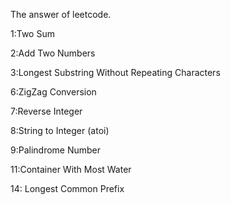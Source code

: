 The answer of leetcode.

1:Two Sum

2:Add Two Numbers

3:Longest Substring Without Repeating Characters

6:ZigZag Conversion

7:Reverse Integer

8:String to Integer (atoi)

9:Palindrome Number

11:Container With Most Water

14: Longest Common Prefix

